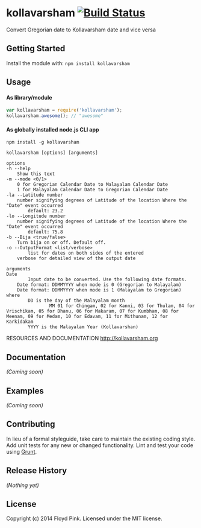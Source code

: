 # kollavarsham [![Build Status](https://secure.travis-ci.org/kollavarsham/kollavarsham-nodejs.png?branch=master)](http://travis-ci.org/kollavarsham/kollavarsham-nodejs)

Convert Gregorian date to Kollavarsham date and vice versa

## Getting Started
Install the module with: `npm install kollavarsham`

## Usage

#### As library/module

```javascript
var kollavarsham = require('kollavarsham');
kollavarsham.awesome(); // "awesome"
```

#### As globally installed node.js CLI app

```plain
npm install -g kollavarsham

kollavarsham [options] [arguments]

options
-h --help 
	Show this text
-m --mode <0/1>
	0 for Gregorian Calendar Date to Malayalam Calendar Date
	1 for Malayalam Calendar Date to Gregorian Calendar Date
-la --Latitude number
	number signifying degrees of Latitude of the location Where the "Date" event occurred
        default: 23.2
-lo --Longitude number
	number signifying degrees of Latitude of the location Where the "Date" event occurred
        default: 75.8
-b --Bija <true/false>
	Turn bija on or off. Default off.
-o --OutputFormat <list/verbose>
        list for dates on both sides of the entered
	verbose for detailed view of the output date

arguments
Date
        Input date to be converted. Use the following date formats. 
	Date format: DDMMYYYY when mode is 0 (Gregorian to Malayalam)
	Date format: DDMMYYYY when mode is 1 (Malayalam to Gregorian) where
		DD is the day of the Malayalam month
                MM 01 for Chingam, 02 for Kanni, 03 for Thulam, 04 for Vrischikam, 05 for Dhanu, 06 for Makaram, 07 for Kumbham, 08 for Meenam, 09 for Medam, 10 for Edavam, 11 for Mithunam, 12 for Karkidakam
		YYYY is the Malayalam Year (Kollavarshan)
```

RESOURCES AND DOCUMENTATION
 http://kollavarsham.org

## Documentation
_(Coming soon)_

## Examples
_(Coming soon)_

## Contributing
In lieu of a formal styleguide, take care to maintain the existing coding style. Add unit tests for any new or changed functionality. Lint and test your code using [Grunt](http://gruntjs.com/).

## Release History
_(Nothing yet)_

## License
Copyright (c) 2014 Floyd Pink. Licensed under the MIT license.
